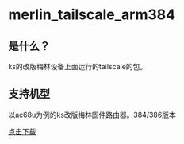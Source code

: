 # merlin_tailscale_arm384

## 是什么？

ks的改版梅林设备上面运行的tailscale的包。

## 支持机型

以ac68u为例的ks改版梅林固件路由器。384/386版本


[点击下载](https://ghp.ci/https://github.com/scjtqs2/merlin_tailscale_arm384/raw/refs/heads/main/tailscale.tar.gz)
